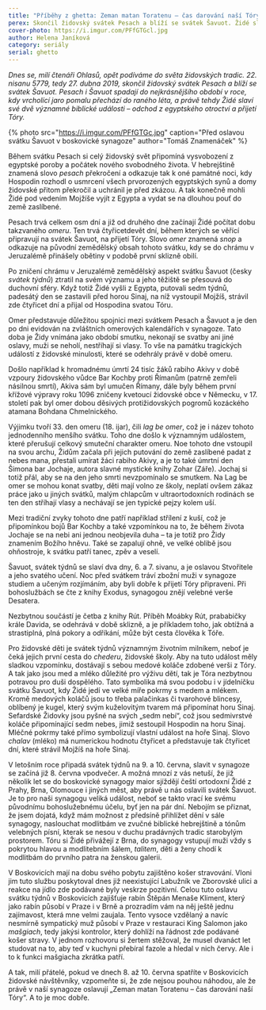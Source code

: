 ```yaml
---
title: "Příběhy z ghetta: Zeman matan Toratenu – čas darování naší Tóry"
perex: Skončil židovský svátek Pesach a blíží se svátek Šavuot. Židé slaví dvě významné biblické události – odchod z egyptského otroctví a přijetí Tóry.
cover-photo: https://i.imgur.com/PFfGTGcl.jpg
author: Helena Janíková
category: seriály
serial: ghetto
---
```


*Dnes se, milí čtenáři Ohlasů, opět podíváme do světa židovských tradic. 22. nisanu 5779, tedy 27. dubna 2019, skončil židovský svátek Pesach a blíží se svátek Šavuot. Pesach i Šavuot spadají do nejkrásnějšího období v roce, kdy vrcholící jaro pomalu přechází do raného léta, a právě tehdy Židé slaví své dvě významné biblické události – odchod z egyptského otroctví a přijetí Tóry.*

{% photo src="https://i.imgur.com/PFfGTGc.jpg" caption="Před oslavou svátku Šavuot v boskovické synagoze" author="Tomáš Znamenáček" %}

Během svátku Pesach si celý židovský svět připomíná vysvobození z egyptské poroby a počátek nového svobodného života. V hebrejštině znamená slovo *pesach* překročení a odkazuje tak k oné památné noci, kdy Hospodin rozhodl o usmrcení všech prvorozených egyptských synů a domy židovské přitom překročil a uchránil je před zkázou. A tak konečně mohli Židé pod vedením Mojžíše vyjít z Egypta a vydat se na dlouhou pouť do země zaslíbené. 

Pesach trvá celkem osm dní a již od druhého dne začínají Židé počítat dobu takzvaného *omeru*. Ten trvá čtyřicetdevět dní, během kterých se věřící připravují na svátek Šavuot, na přijetí Tóry. Slovo *omer* znamená *snop* a odkazuje na původní zemědělský obsah tohoto svátku, kdy se do chrámu v Jeruzalémě přinášely obětiny v podobě první sklizně obilí.

Po zničení chrámu v Jeruzalémě zemědělský aspekt svátku Šavuot (česky *svátek týdnů*) ztratil na svém významu a jeho těžiště se přesouvá do duchovní sféry. Když totiž Židé vyšli z Egypta, putovali sedm týdnů, padesátý den se zastavili před horou Sinaj, na níž vystoupil Mojžíš, strávil zde čtyřicet dní a přijal od Hospodina svatou Tóru. 

Omer představuje důležitou spojnici mezi svátkem Pesach a Šavuot a je den po dni evidován na zvláštních omerových kalendářích v synagoze. Tato doba je Židy vnímána jako období smutku, nekonají se svatby ani jiné oslavy, muži se neholí, nestříhají si vlasy. To vše na památku tragických událostí z židovské minulosti, které se odehrály právě v době omeru. 

Došlo například k hromadnému úmrtí 24 tisíc žáků rabiho Akivy v době vzpoury židovského vůdce Bar Kochby proti Římanům (patrně zemřeli násilnou smrtí), Akiva sám byl umučen Římany, dále byly během první křížové výpravy roku 1096 zničeny kvetoucí židovské obce v Německu, v 17. století pak byl omer dobou děsivých protižidovských pogromů kozáckého atamana Bohdana Chmelnického. 

Výjimku tvoří 33. den omeru (18. ijar), čili *lag be omer*, což je i název tohoto jednodenního menšího svátku. Toho dne došlo k významným událostem, které přerušují celkový smuteční charakter omeru. Noe tohoto dne vstoupil na svou archu, Židům začala při jejich putování do země zaslíbené padat z nebes mana, přestali umírat žáci rabiho Akivy, a je to také úmrtní den Šimona bar Jochaje, autora slavné mystické knihy Zohar (Záře). Jochaj si totiž přál, aby se na den jeho smrti nevzpomínalo se smutkem. Na Lag be omer se mohou konat svatby, děti mají volno ze školy, neplatí ovšem zákaz práce jako u jiných svátků, malým chlapcům v ultraortodoxních rodinách se ten den stříhají vlasy a nechávají se jen typické pejzy kolem uší. 

Mezi tradiční zvyky tohoto dne patří například střílení z kuší, což je připomínkou bojů Bar Kochby a také vzpomínkou na to, že během života Jochaje se na nebi ani jednou neobjevila duha – ta je totiž pro Židy znamením Božího hněvu. Také se zapalují ohně, ve velké oblibě jsou ohňostroje, k svátku patří tanec, zpěv a veselí.

Šavuot, svátek týdnů se slaví dva dny, 6. a 7. sivanu, a je oslavou Stvořitele a jeho svatého učení. Noc před svátkem tráví zbožní muži v synagoze studiem a učeným rozjímáním, aby byli dobře k přijetí Tóry připraveni. Při bohoslužbách se čte z knihy Exodus, synagogou znějí velebné verše Desatera. 

Nezbytnou součástí je četba z knihy Rút. Příběh Moábky Rút, prababičky krále Davida, se odehrává v době sklizně, a je příkladem toho, jak obtížná a strastiplná, plná pokory a odříkání, může být cesta člověka k Tóře. 

Pro židovské děti je svátek týdnů významným životním milníkem, neboť je čeká jejich první cesta do *chederu*, židovské školy. Aby na tuto událost měly sladkou vzpomínku, dostávají s sebou medové koláče zdobené verši z Tóry. A tak jako jsou med a mléko důležité pro výživu dětí, tak je Tóra nezbytnou potravou pro duši dospělého. Tato symbolika má svou podobu i v jídelníčku svátku Šavuot, kdy Židé jedí ve velké míře pokrmy s medem a mlékem. Kromě medových koláčů jsou to třeba palačinkas či tvarohové blincesy, oblíbený je kugel, který svým kuželovitým tvarem má připomínat horu Sinaj. Sefardské Židovky jsou pyšné na svých „sedm nebí“, což jsou sedmivrstvé koláče připomínající sedm nebes, jimiž sestoupil Hospodin na horu Sinaj. Mléčné pokrmy také přímo symbolizují vlastní událost na hoře Sinaj. Slovo *chalav* (mléko) má numerickou hodnotu čtyřicet a představuje tak čtyřicet dní, které strávil Mojžíš na hoře Sinaj. 

V letošním roce připadá svátek týdnů na 9. a 10. června, slavit v synagoze se začíná již 8. června vpodvečer. A možná mnozí z vás netuší, že již několik let se do boskovické synagogy maior sjíždějí čeští ortodoxní Židé z Prahy, Brna, Olomouce i jiných měst, aby právě u nás oslavili svátek Šavuot. Je to pro naši synagogu veliká událost, neboť se takto vrací ke svému původnímu bohoslužebnému účelu, byť jen na pár dní. Nebojím se přiznat, že jsem dojatá, když mám možnost z předsíně přihlížet dění v sále synagogy, naslouchat modlitbám ve zvučné biblické hebrejštině a tónům velebných písní, kterak se nesou v duchu pradávných tradic starobylým prostorem. Tóru si Židé přivážejí z Brna, do synagogy vstupují muži vždy s pokrytou hlavou a modlitebním šálem, *talitem*, děti a ženy chodí k modlitbám do prvního patra na ženskou galerii. 

V Boskovicích mají na dobu svého pobytu zajištěno košer stravování. Vloni jim tuto službu poskytoval dnes již neexistující Labužník ve Zborovské ulici a reakce na jídlo zde podávané byly veskrze pozitivní. Celou tuto oslavu svátku týdnů v Boskovicích zajišťuje rabín Štěpán Menaše Kliment, který jako rabín působí v Praze i v Brně a prozradím vám na něj ještě jednu zajímavost, která mne velmi zaujala. Tento vysoce vzdělaný a navíc nesmírně sympatický muž působí v Praze v restauraci King Salomon jako *mašgiach*, tedy jakýsi kontrolor, který dohlíží na řádnost zde podávané košer stravy. V jednom rozhovoru si žertem stěžoval, že musel dvanáct let studovat na to, aby teď v kuchyni přebíral fazole a hledal v nich červy. Ale i to k funkci mašgiacha zkrátka patří.

A tak, milí přátelé, pokud ve dnech 8. až 10. června spatříte v Boskovicích židovské návštěvníky, vzpomeňte si, že zde nejsou pouhou náhodou, ale že právě v naší synagoze oslavují „Zeman matan Toratenu – čas darování naší Tóry“. A to je moc dobře.

